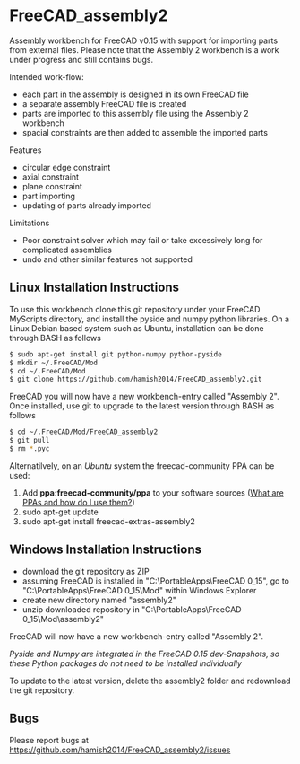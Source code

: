 FreeCAD_assembly2
=================

Assembly workbench for FreeCAD v0.15 with support for importing parts from external files.
Please note that the Assembly 2 workbench is a work under progress and still contains bugs.

Intended work-flow:
  * each part in the assembly is designed in its own FreeCAD file
  * a separate assembly FreeCAD file is created
  * parts are imported to this assembly file using the Assembly 2 workbench
  * spacial constraints are then added to assemble the imported parts

Features
  * circular edge constraint
  * axial constraint
  * plane constraint
  * part importing 
  * updating of parts already imported

Limitations
  * Poor constraint solver which may fail or take excessively long for complicated assemblies
  * undo and other similar features not supported


Linux Installation Instructions
-------------------------------

To use this workbench clone this git repository under your FreeCAD MyScripts directory, and install the pyside and numpy python libraries.
On a Linux Debian based system such as Ubuntu, installation can be done through BASH as follows

```bash
$ sudo apt-get install git python-numpy python-pyside
$ mkdir ~/.FreeCAD/Mod
$ cd ~/.FreeCAD/Mod
$ git clone https://github.com/hamish2014/FreeCAD_assembly2.git
```

FreeCAD you will now have a new workbench-entry called "Assembly 2".
Once installed, use git to upgrade to the latest version through BASH as follows
```bash
$ cd ~/.FreeCAD/Mod/FreeCAD_assembly2
$ git pull
$ rm *.pyc
```

Alternatilvely, on an *Ubuntu* system the freecad-community PPA can be used:

  1.  Add **ppa:freecad-community/ppa** to your software sources ([What are PPAs and how do I use them?](http://askubuntu.com/questions/4983/what-are-ppas-and-how-do-i-use-them/5102#5102%29))
  2.  sudo apt-get update
  3.  sudo apt-get install freecad-extras-assembly2


Windows Installation Instructions
---------------------------------

  * download the git repository as ZIP
  * assuming FreeCAD is installed in "C:\PortableApps\FreeCAD 0_15",  go to "C:\PortableApps\FreeCAD 0_15\Mod" within Windows Explorer
  * create new directory named "assembly2"
  * unzip downloaded repository in "C:\PortableApps\FreeCAD 0_15\Mod\assembly2"
  
FreeCAD will now have a new workbench-entry called "Assembly 2".

*Pyside and Numpy are integrated in the FreeCAD 0.15 dev-Snapshots, so these Python packages do not need to be installed individually*

To update to the latest version, delete the assembly2 folder and redownload the git repository.

Bugs
----

Please report bugs at https://github.com/hamish2014/FreeCAD_assembly2/issues